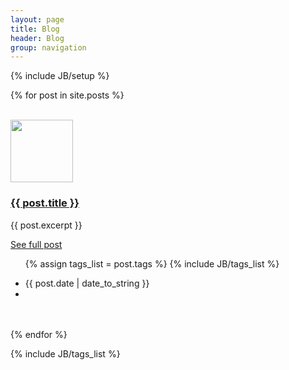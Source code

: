 ```yaml
---
layout: page
title: Blog
header: Blog
group: navigation
---
```

{% include JB/setup %}

{% for post in site.posts %}
<div class="panel">
    <div class="panel-body">
		<div class="row"> 
		<br>
			<div class="col-md-2 col-sm-3 text-center">
              <a class="story-img" href="{{ post.url }}"><img src="{{ post.thumbnail }}" style="width:100px;height:100px" class="img-thumbnail"></a>
            </div>
			<div class="col-md-10 col-sm-9">
              <h3><a href="{{ post.url }}">{{ post.title }}</a></h3>
				<div class="row">
					<div class="col-xs-9">
						<p>{{ post.excerpt }}</p>
						<a class="btn btn-default" href="{{ post.url }}">See full post</a>
						<a class="pull-right"> <div> <ul class="list-inline">{% assign tags_list = post.tags %} {% include JB/tags_list %}</ul></div></a>
						<ul class="list-inline"><li>{{ post.date | date_to_string }}</li><li><a href="#"><i class="glyphicon glyphicon-share"></i><!-- 12 --></a></li></ul>	
					</div>
                <div class="col-xs-3"></div>
              </div>
              <br><br>
            </div>	
		</div>
	</div>
</div>
{% endfor %}

{% include JB/tags_list %}
